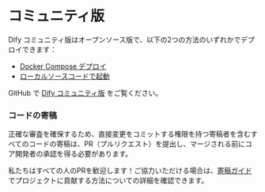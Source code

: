 # コミュニティ版

Dify コミュニティ版はオープンソース版で、以下の2つの方法のいずれかでデプロイできます：

* [Docker Compose デプロイ](https://docs.dify.ai/v/ja-jp/getting-started/install-self-hosted/docker-compose)
* [ローカルソースコードで起動](https://docs.dify.ai/v/ja-jp/getting-started/install-self-hosted/local-source-code)

GitHub で [Dify コミュニティ版](https://github.com/langgenius/dify) をご覧ください。

### コードの寄稿

正確な審査を確保するため、直接変更をコミットする権限を持つ寄稿者を含むすべてのコードの寄稿は、PR（プルリクエスト）を提出し、マージされる前にコア開発者の承認を得る必要があります。

私たちはすべての人のPRを歓迎します！ご協力いただける場合は、[寄稿ガイド](https://github.com/langgenius/dify/blob/main/CONTRIBUTING\_JA.md) でプロジェクトに貢献する方法についての詳細を確認できます。
